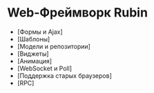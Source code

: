 # Web-Фреймворк Rubin #




* [Формы и Ajax]
* [Шаблоны]
* [Модели и репозитории]
* [Виджеты]
* [Анимация]
* [WebSocket и Poll]
* [Поддержка старых браузеров]
* [RPC]